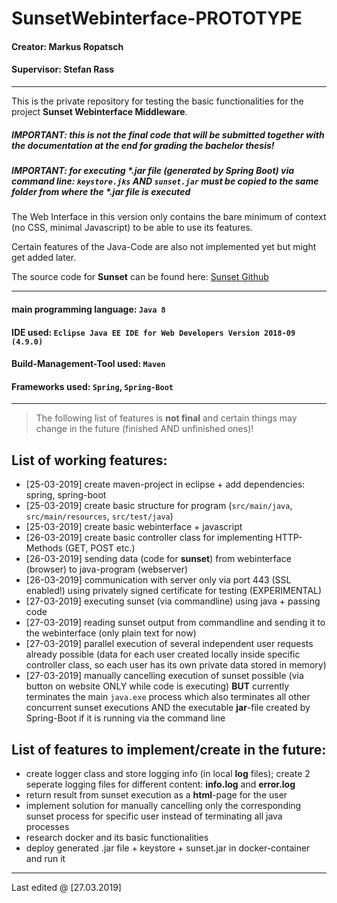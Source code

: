 # SunsetWebinterface-PROTOTYPE

#### Creator: Markus Ropatsch

#### Supervisor: Stefan Rass

---

This is the private repository for testing the basic functionalities for the project **Sunset Webinterface Middleware**.

##### IMPORTANT: this is not the final code that will be submitted together with the documentation at the end for grading the bachelor thesis!

##### IMPORTANT: for executing *.jar file (generated by Spring Boot) via command line: `keystore.jks` AND `sunset.jar` must be copied to the same folder from where the *.jar file is executed

The Web Interface in this version only contains the bare minimum of context (no CSS, minimal Javascript) to be able to use its features.

Certain features of the Java-Code are also not implemented yet but might get added later.

The source code for **Sunset** can be found here: [Sunset Github](https://github.com/stefan-rass/sunset-ffapl)

---

#### main programming language: `Java 8`
#### IDE used: `Eclipse Java EE IDE for Web Developers Version 2018-09 (4.9.0)`
#### Build-Management-Tool used: `Maven`
#### Frameworks used: `Spring`, `Spring-Boot`

---

> The following list of features is **not final** and certain things may change in the future (finished AND unfinished ones)!

## List of working features:
* [25-03-2019] create maven-project in eclipse + add dependencies: spring, spring-boot 
* [25-03-2019] create basic structure for program (`src/main/java`, `src/main/resources`, `src/test/java`)
* [25-03-2019] create basic webinterface + javascript
* [26-03-2019] create basic controller class for implementing HTTP-Methods (GET, POST etc.)
* [26-03-2019] sending data (code for **sunset**) from webinterface (browser) to java-program (webserver)
* [26-03-2019] communication with server only via port 443 (SSL enabled!) using privately signed certificate for testing (EXPERIMENTAL)
* [27-03-2019] executing sunset (via commandline) using java + passing code
* [27-03-2019] reading sunset output from commandline and sending it to the webinterface (only plain text for now)
* [27-03-2019] parallel execution of several independent user requests already possible (data for each user created locally inside specific controller class, so each user has its own private data stored in memory)
* [27-03-2019] manually cancelling execution of sunset possible (via button on website ONLY while code is executing) **BUT** currently terminates the main `java.exe` process which also terminates all other concurrent sunset executions AND the executable **jar**-file created by Spring-Boot if it is running via the command line

## List of features to implement/create in the future:
* create logger class and store logging info (in local **log** files); create 2 seperate logging files for different content: **info.log** and **error.log**
* return result from sunset execution as a **html**-page for the user
* implement solution for manually cancelling only the corresponding sunset process for specific user instead of terminating all java processes
* research docker and its basic functionalities
* deploy generated .jar file + keystore + sunset.jar in docker-container and run it

---

Last edited @ [27.03.2019]
